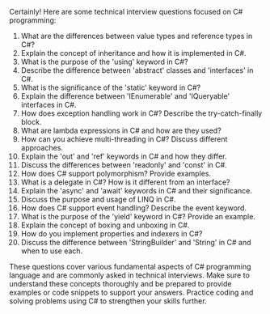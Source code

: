 Certainly! Here are some technical interview questions focused on C# programming:

1. What are the differences between value types and reference types in C#?
2. Explain the concept of inheritance and how it is implemented in C#.
3. What is the purpose of the 'using' keyword in C#?
4. Describe the difference between 'abstract' classes and 'interfaces' in C#.
5. What is the significance of the 'static' keyword in C#?
6. Explain the difference between 'IEnumerable' and 'IQueryable' interfaces in C#.
7. How does exception handling work in C#? Describe the try-catch-finally block.
8. What are lambda expressions in C# and how are they used?
9. How can you achieve multi-threading in C#? Discuss different approaches.
10. Explain the 'out' and 'ref' keywords in C# and how they differ.
11. Discuss the differences between 'readonly' and 'const' in C#.
12. How does C# support polymorphism? Provide examples.
13. What is a delegate in C#? How is it different from an interface?
14. Explain the 'async' and 'await' keywords in C# and their significance.
15. Discuss the purpose and usage of LINQ in C#.
16. How does C# support event handling? Describe the event keyword.
17. What is the purpose of the 'yield' keyword in C#? Provide an example.
18. Explain the concept of boxing and unboxing in C#.
19. How do you implement properties and indexers in C#?
20. Discuss the difference between 'StringBuilder' and 'String' in C# and when to use each.

These questions cover various fundamental aspects of C# programming language and are commonly asked in technical interviews. Make sure to understand these concepts thoroughly and be prepared to provide examples or code snippets to support your answers. Practice coding and solving problems using C# to strengthen your skills further.